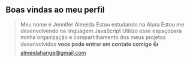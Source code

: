 ## Boas vindas ao meu perfil

>Meu nome é Jennifer Almeida
>Estou estudando na Alura
>Estou me desenvolvendo na linguagem JavaScript
>Utilizo esse espaçopara minha organização e compartilhamento dos meus projetos desenvolvidos
>**voce pode entrar em contato comigo 👍**
>almeidahange@gmail.com
